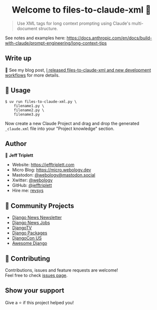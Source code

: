 <h1 align="center">Welcome to files-to-claude-xml 👋</h1>

> Use XML tags for long context prompting using Claude's multi-document structure.

See notes and examples here: https://docs.anthropic.com/en/docs/build-with-claude/prompt-engineering/long-context-tips

## Write up

:memo: See my blog post, [I released files-to-claude-xml and new development workflows](https://micro.webology.dev/2024/10/12/i-released-filestoclaudexml.html) for more details. 

## :rocket: Usage

```shell
$ uv run files-to-claude-xml.py \
    filename1.py \
    filename2.py \
    filename3.py
```

Now create a new Claude Project and drag and drop the generated `_claude.xml` file into your "Project knowledge" section.

## Author

👤 **Jeff Triplett**

* Website: https://jefftriplett.com
* Micro Blog: https://micro.webology.dev
* Mastodon: [@webology@mastodon.social](https://mastodon.social/@webology)
* Xwitter: [@webology](https://twitter.com/webology)
* GitHub: [@jefftriplett](https://github.com/jefftriplett)
* Hire me: [revsys](https://www.revsys.com)

## 🌟 Community Projects

* [Django News Newsletter](https://django-news.com)
* [Django News Jobs](https://jobs.django-news.com)
* [DjangoTV](https://djangotv.com)
* [Django Packages](https://djangopackages.org)
* [DjangoCon US](https://djangocon.us)
* [Awesome Django](https://awesomedjango.org)

## 🤝 Contributing

Contributions, issues and feature requests are welcome!<br />Feel free to check [issues page](https://github.com/jefftriplett/files-to-claude-xml/issues).

## Show your support

Give a ⭐️ if this project helped you!
